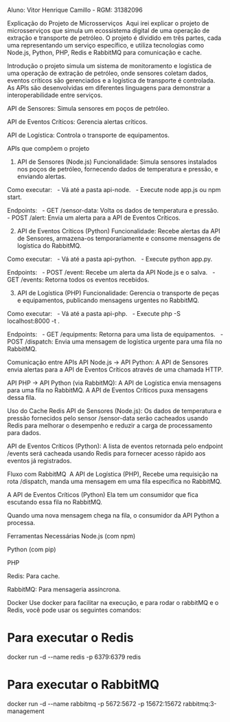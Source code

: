 Aluno: Vitor Henrique Camillo - RGM: 31382096

Explicação do Projeto de Microsserviços
 Aqui irei explicar o projeto de microsserviços que simula um ecossistema digital de uma operação de extração e transporte de petróleo. O projeto é dividido em três partes, cada uma representando um serviço específico, e utiliza tecnologias como Node.js, Python, PHP, Redis e RabbitMQ para comunicação e cache.

Introdução
o projeto simula um sistema de monitoramento e logística de uma operação de extração de petróleo, onde sensores coletam dados, eventos críticos são gerenciados e a logística de transporte é controlada. As APIs são desenvolvidas em diferentes linguagens para demonstrar a interoperabilidade entre serviços.

API de Sensores: Simula sensores em poços de petróleo.

API de Eventos Críticos: Gerencia alertas críticos.

API de Logística: Controla o transporte de equipamentos.

APIs que compõem o projeto

1. API de Sensores (Node.js)
   Funcionalidade: Simula sensores instalados nos poços de petróleo, fornecendo dados de temperatura e pressão, e enviando alertas.

Como executar:
  - Vá até a pasta api-node.
  - Execute node app.js ou npm start.

Endpoints:
  - GET /sensor-data: Volta os dados de temperatura e pressão.
  - POST /alert: Envia um alerta para a API de Eventos Críticos.

2. API de Eventos Críticos (Python)
   Funcionalidade: Recebe alertas da API de Sensores, armazena-os temporariamente e consome mensagens de logística do RabbitMQ.

Como executar:
  - Vá até a pasta api-python.
  - Execute python app.py.

Endpoints:
  - POST /event: Recebe um alerta da API Node.js e o salva.
  - GET /events: Retorna todos os eventos recebidos.

3. API de Logística (PHP)
   Funcionalidade: Gerencia o transporte de peças e equipamentos, publicando mensagens urgentes no RabbitMQ.

Como executar:
  - Vá até a pasta api-php.
  - Execute php -S localhost:8000 -t .

Endpoints:
  - GET /equipments: Retorna para uma lista de equipamentos.
  - POST /dispatch: Envia uma mensagem de logística urgente para uma fila no RabbitMQ.

Comunicação entre APIs
API Node.js -> API Python: A API de Sensores envia alertas para a API de Eventos Críticos através de uma chamada HTTP.

API PHP -> API Python (via RabbitMQ): A API de Logística envia mensagens para uma fila no RabbitMQ. A API de Eventos Críticos puxa mensagens dessa fila.

Uso do Cache Redis
API de Sensores (Node.js): Os dados de temperatura e pressão fornecidos pelo sensor /sensor-data serão cacheados usando Redis para melhorar o desempenho e reduzir a carga de processamento para dados.

API de Eventos Críticos (Python): A lista de eventos retornada pelo endpoint /events será cacheada usando Redis para fornecer acesso rápido aos eventos já registrados.

Fluxo com RabbitMQ
 A API de Logística (PHP), Recebe uma requisição na rota /dispatch, manda uma mensagem em uma fila específica no RabbitMQ.

A API de Eventos Críticos (Python) Ela tem um consumidor que fica escutando essa fila no RabbitMQ.

Quando uma nova mensagem chega na fila, o consumidor da API Python a processa.

Ferramentas Necessárias
Node.js (com npm)

Python (com pip)

PHP

Redis: Para cache.

RabbitMQ: Para mensageria assíncrona.

Docker
Use docker para facilitar na execução, e para rodar o rabbitMQ e o Redis, você pode usar os seguintes comandos:

# Para executar o Redis

docker run -d --name redis -p 6379:6379 redis

# Para executar o RabbitMQ

docker run -d --name rabbitmq -p 5672:5672 -p 15672:15672 rabbitmq:3-management
